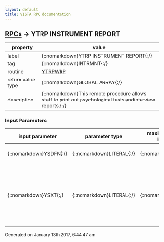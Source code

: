 ```yaml
---
layout: default
title: VISTA RPC documentation
---
```




## [RPCs](TableOfContent.md) &#8594; YTRP INSTRUMENT REPORT 

 property | value 
--- | --- 
 label | {::nomarkdown}YTRP INSTRUMENT REPORT{:/}
 tag | {::nomarkdown}INTRMNT{:/}
 routine | [YTRPWRP](http://code.osehra.org/dox/Routine_YTRPWRP_source.html)
 return value type | {::nomarkdown}GLOBAL ARRAY{:/}
 description | {::nomarkdown}This remote procedure allows staff to print out psychological tests andinterview reports.{:/}

### Input Parameters

| input parameter | parameter type | maximum data length | required | description | 
| --- | --- | --- | --- | --- | 
| {::nomarkdown}YSDFN{:/} | {::nomarkdown}LITERAL{:/} | {::nomarkdown}30{:/} | {::nomarkdown}true{:/} | {::nomarkdown}YSDFN is a pointer to the Patient file #2.{:/} | 
| {::nomarkdown}YSXT{:/} | {::nomarkdown}LITERAL{:/} | {::nomarkdown}60{:/} | {::nomarkdown}true{:/} | {::nomarkdown}This varible contains \Test Completion Date,Name of the test\, for example3000721,223.The Name of the test and Completion Date are field 0.1 and field 1 of thePsych Instrument Patient file #601.2.{:/} | 




 Generated on January 13th 2017, 6:44:47 am